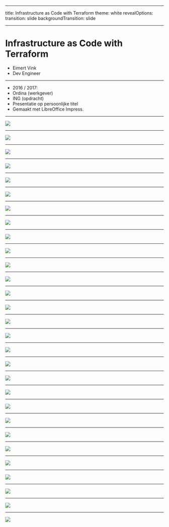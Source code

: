
---
title: Infrastructure as Code with Terraform
theme: white
revealOptions:
    transition: slide
    backgroundTransition: slide

---

# Infrastructure as Code with Terraform

* Eimert Vink
* Dev Engineer

----

* 2016 / 2017:
* Ordina (werkgever)
* ING (opdracht)
* Presentatie op persoonlijke titel
* Gemaakt met LibreOffice Impress.

---

<img src="images/20170109_infrastructure_as_code_terraform_slideshare-01.png">

----

<img src="images/20170109_infrastructure_as_code_terraform_slideshare-02.png">

----

<img src="images/20170109_infrastructure_as_code_terraform_slideshare-03.png">

----

<img src="images/20170109_infrastructure_as_code_terraform_slideshare-04.png">

----

<img src="images/20170109_infrastructure_as_code_terraform_slideshare-05.png">

----

<img src="images/20170109_infrastructure_as_code_terraform_slideshare-06.png">

---

<img src="images/20170109_infrastructure_as_code_terraform_slideshare-07.png">

----

<img src="images/20170109_infrastructure_as_code_terraform_slideshare-08.png">

----

<img src="images/20170109_infrastructure_as_code_terraform_slideshare-09.png">

----

<img src="images/20170109_infrastructure_as_code_terraform_slideshare-10.png">

----

<img src="images/20170109_infrastructure_as_code_terraform_slideshare-11.png">

----

<img src="images/20170109_infrastructure_as_code_terraform_slideshare-12.png">

---

<img src="images/20170109_infrastructure_as_code_terraform_slideshare-13.png">

----

<img src="images/20170109_infrastructure_as_code_terraform_slideshare-14.png">

----

<img src="images/20170109_infrastructure_as_code_terraform_slideshare-15.png">

----

<img src="images/20170109_infrastructure_as_code_terraform_slideshare-16.png">

---

<img src="images/20170109_infrastructure_as_code_terraform_slideshare-17.png">

----

<img src="images/20170109_infrastructure_as_code_terraform_slideshare-18.png">

----

<img src="images/20170109_infrastructure_as_code_terraform_slideshare-19.png">

----

<img src="images/20170109_infrastructure_as_code_terraform_slideshare-20.png">

----

<img src="images/20170109_infrastructure_as_code_terraform_slideshare-21.png">

----

<img src="images/20170109_infrastructure_as_code_terraform_slideshare-22.png">

---

<img src="images/20170109_infrastructure_as_code_terraform_slideshare-23.png">

----

<img src="images/20170109_infrastructure_as_code_terraform_slideshare-24.png">

---

<img src="images/20170109_infrastructure_as_code_terraform_slideshare-25.png">

----

<img src="images/20170109_infrastructure_as_code_terraform_slideshare-26.png">

---

<img src="images/20170109_infrastructure_as_code_terraform_slideshare-27.png">

---

<img src="images/20170109_infrastructure_as_code_terraform_slideshare-28.png">

----

<img src="images/20170109_infrastructure_as_code_terraform_slideshare-29.png">
